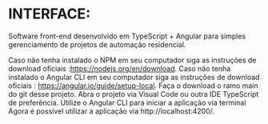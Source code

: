 # INTERFACE:
Software front-end desenvolvido em TypeScript + Angular para simples gerenciamento de projetos de automação residencial.

Caso não tenha instalado o NPM em seu computador siga as instruções de download oficiais :https://nodejs.org/en/download.
Caso não tenha instalado o Angular CLI em seu computador siga as instruções de download oficiais : https://angular.io/guide/setup-local.
Faça o download o ramo main do git desse projeto.
Abra o projeto via Visual Code ou outra IDE TypeScript de preferência.
Utilize o Angular CLI para iniciar a aplicação via terminal
Agora é possível utilizar a aplicação via http://localhost:4200/.
